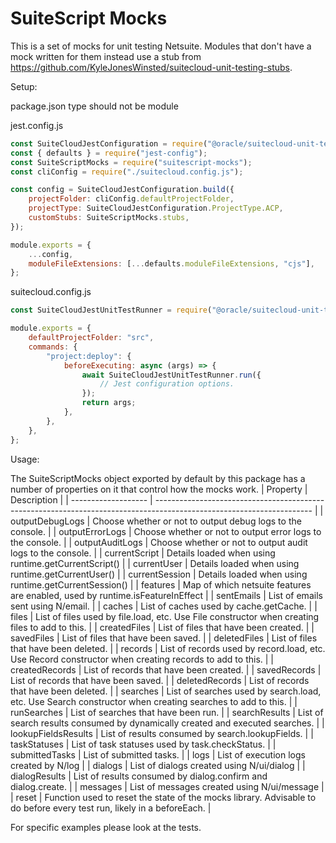 # SuiteScript Mocks

This is a set of mocks for unit testing Netsuite. Modules that don't have a mock written for them instead use a stub from https://github.com/KyleJonesWinsted/suitecloud-unit-testing-stubs.

Setup:

package.json type should not be module
  
jest.config.js
```js
const SuiteCloudJestConfiguration = require("@oracle/suitecloud-unit-testing/jest-configuration/SuiteCloudJestConfiguration.js");
const { defaults } = require("jest-config");
const SuiteScriptMocks = require("suitescript-mocks");
const cliConfig = require("./suitecloud.config.js");

const config = SuiteCloudJestConfiguration.build({
    projectFolder: cliConfig.defaultProjectFolder,
    projectType: SuiteCloudJestConfiguration.ProjectType.ACP,
    customStubs: SuiteScriptMocks.stubs,
});

module.exports = {
    ...config,
    moduleFileExtensions: [...defaults.moduleFileExtensions, "cjs"],
};
```

suitecloud.config.js
```js
const SuiteCloudJestUnitTestRunner = require("@oracle/suitecloud-unit-testing/services/SuiteCloudJestUnitTestRunner");

module.exports = {
    defaultProjectFolder: "src",
    commands: {
        "project:deploy": {
            beforeExecuting: async (args) => {
                await SuiteCloudJestUnitTestRunner.run({
                    // Jest configuration options.
                });
                return args;
            },
        },
    },
};
```

Usage:

The SuiteScriptMocks object exported by default by this package has a number of properties on it that control how the mocks work.
| Property            | Description                                                                                                           |
| ------------------- | --------------------------------------------------------------------------------------------------------------------- |
| outputDebugLogs     | Choose whether or not to output debug logs to the console.                                                            |
| outputErrorLogs     | Choose whether or not to output error logs to the console.                                                            |
| outputAuditLogs     | Choose whether or not to output audit logs to the console.                                                            |
| currentScript       | Details loaded when using runtime.getCurrentScript()                                                                  |
| currentUser         | Details loaded when using runtime.getCurrentUser()                                                                    |
| currentSession      | Details loaded when using runtime.getCurrentSession()                                                                 |
| features            | Map of which netsuite features are enabled, used by runtime.isFeatureInEffect                                         |
| sentEmails          | List of emails sent using N/email.                                                                                    |
| caches              | List of caches used by cache.getCache.                                                                                |
| files               | List of files used by file.load, etc. Use File constructor when creating files to add to this.                        |
| createdFiles        | List of files that have been created.                                                                                 |
| savedFiles          | List of files that have been saved.                                                                                   |
| deletedFiles        | List of files that have been deleted.                                                                                 |
| records             | List of records used by record.load, etc. Use Record constructor when creating records to add to this.                |
| createdRecords      | List of records that have been created.                                                                               |
| savedRecords        | List of records that have been saved.                                                                                 |
| deletedRecords      | List of records that have been deleted.                                                                               |
| searches            | List of searches used by search.load, etc. Use Search constructor when creating searches to add to this.              |
| runSearches         | List of searches that have been run.                                                                                  |
| searchResults       | List of search results consumed by dynamically created and executed searches.                                         |
| lookupFieldsResults | List of results consumed by search.lookupFields.                                                                      |
| taskStatuses        | List of task statuses used by task.checkStatus.                                                                       |
| submittedTasks      | List of submitted tasks.                                                                                              |
| logs                | List of execution logs created by N/log                                                                               |
| dialogs             | List of dialogs created using N/ui/dialog                                                                             |
| dialogResults       | List of results consumed by dialog.confirm and dialog.create.                                                         |
| messages            | List of messages created using N/ui/message                                                                           |
| reset               | Function used to reset the state of the mocks library. Advisable to do before every test run, likely in a beforeEach. |

For specific examples please look at the tests.
